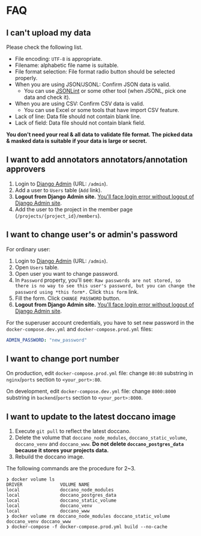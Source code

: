 # FAQ

## I can't upload my data

Please check the following list.

- File encoding: `UTF-8` is appropriate.
- Filename: alphabetic file name is suitable.
- File format selection: File format radio button should be selected properly.
- When you are using JSON/JSONL: Confirm JSON data is valid.
  - You can use [JSONLint](https://jsonlint.com/) or some other tool (when JSONL, pick one data and check it).
- When you are using CSV: Confirm CSV data is valid.
  - You can use Excel or some tools that have import CSV feature. 
- Lack of line: Data file should not contain blank line.
- Lack of field: Data file should not contain blank field.

**You don't need your real & all data to validate file format. The picked data & masked data is suitable if your data is large or secret.**

## I want to add annotators annotators/annotation approvers

1. Login to [Django Admin](https://djangobook.com/django-admin-site/) (URL: `/admin`).
2. Add a user to `Users` table (`Add` link).
3. **Logout from Django Admin site.** [You'll face login error without logout of Django Admin site](https://github.com/doccano/doccano/issues/723).
4. Add the user to the project in the member page (`/projects/{project_id}/members`).

## I want to change user's or admin's password

For ordinary user:

1. Login to [Django Admin](https://djangobook.com/django-admin-site/) (URL: `/admin`).
2. Open `Users` table.
3. Open user you want to change password.
4. In `Password` property, you'll see: `Raw passwords are not stored, so there is no way to see this user's password, but you can change the password using *this form*.` Click `this form` link.
5. Fill the form. Click `CHANGE PASSWORD` button.
6. **Logout from Django Admin site.** [You'll face login error without logout of Django Admin site](https://github.com/doccano/doccano/issues/723).

For the superuser account credentials, you have to set new password in the `docker-compose.dev.yml` and `docker-compose.prod.yml` files:

```yml
ADMIN_PASSWORD: "new_password"
```

## I want to change port number

On production, edit `docker-compose.prod.yml` file: change `80:80` substring in `nginx`/`ports` section to `<your_port>:80`.

On development, edit `docker-compose.dev.yml` file: change `8000:8000` substring in `backend`/`ports` section to `<your_port>:8000`.

## I want to update to the latest doccano image

1. Execute `git pull` to reflect the latest doccano.
2. Delete the volume that `doccano_node_modules`, `doccano_static_volume`, `doccano_venv` and `doccano_www`.
  **Do not delete `doccano_postgres_data` because it stores your projects data.**
3. Rebuild the doccano image.

The following commands are the procedure for 2~3.

```
❯ docker volume ls
DRIVER              VOLUME NAME
local               doccano_node_modules
local               doccano_postgres_data
local               doccano_static_volume
local               doccano_venv
local               doccano_www
❯ docker volume rm doccano_node_modules doccano_static_volume doccano_venv doccano_www
❯ docker-compose -f docker-compose.prod.yml build --no-cache
```

